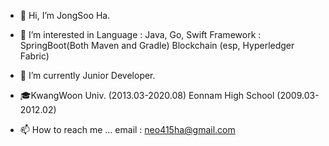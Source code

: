 - 👋 Hi, I’m JongSoo Ha.
- 👀 I’m interested in
  Language : Java, Go, Swift
  Framework : SpringBoot(Both Maven and Gradle)
  Blockchain (esp, Hyperledger Fabric)
  
  
- 🌱 I’m currently Junior Developer.
- 🎓KwangWoon Univ. (2013.03-2020.08)
    Eonnam High School (2009.03-2012.02)
- 📫 How to reach me ...
  email : neo415ha@gmail.com

<!---
LeoHa93/LeoHa93 is a ✨ special ✨ repository because its `README.md` (this file) appears on your GitHub profile.
You can click the Preview link to take a look at your changes.
--->

